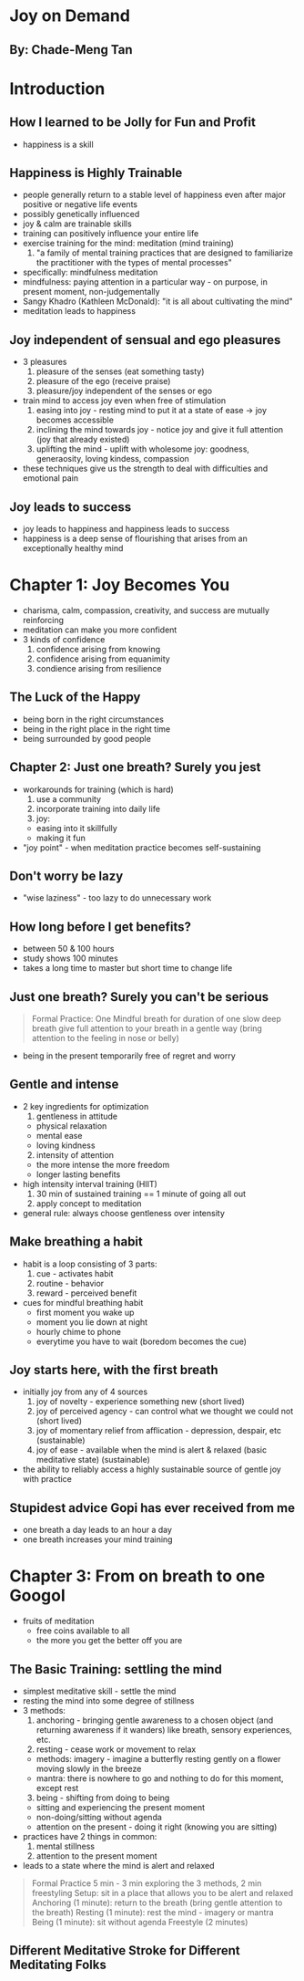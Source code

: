 # Joy on Demand
## By: Chade-Meng Tan

# Introduction
## How I learned to be Jolly for Fun and Profit
* happiness is a skill

## Happiness is Highly Trainable
* people generally return to a stable level of happiness even after major positive or negative life events
* possibly genetically influenced
* joy & calm are trainable skills
* training can positively influence your entire life
* exercise training for the mind: meditation (mind training)
  1. "a family of mental training practices that are designed to familiarize the practitioner with the types of mental processes"
* specifically: mindfulness meditation
* mindfulness: paying attention in a particular way - on purpose, in present moment, non-judgementally
* Sangy Khadro (Kathleen McDonald): "it is all about cultivating the mind"
* meditation leads to happiness

## Joy independent of sensual and ego pleasures
* 3 pleasures
  1. pleasure of the senses (eat something tasty)
  2. pleasure of the ego (receive praise)
  3. pleasure/joy independent of the senses or ego
* train mind to access joy even when free of stimulation
  1. easing into joy - resting mind to put it at a state of ease -> joy becomes accessible
  2. inclining the mind towards joy - notice joy and give it full attention (joy that already existed)
  3. uplifting the mind - uplift with wholesome joy: goodness, generaosity, loving kindess, compassion
* these techniques give us the strength to deal with difficulties and emotional pain

## Joy leads to success
* joy leads to happiness and happiness leads to success
* happiness is a deep sense of flourishing that arises from an exceptionally healthy mind

# Chapter 1: Joy Becomes You
* charisma, calm, compassion, creativity, and success are mutually reinforcing
* meditation can make you more confident
* 3 kinds of confidence
  1. confidence arising from knowing
  2. confidence arising from equanimity
  3. condience arising from resilience

## The Luck of the Happy
* being born in the right circumstances
* being in the right place in the right time
* being surrounded by good people

## Chapter 2: Just one breath? Surely you jest
* workarounds for training (which is hard)
  1. use a community
  2. incorporate training into daily life
  3. joy:
    * easing into it skillfully
    * making it fun
* "joy point" - when meditation practice becomes self-sustaining

## Don't worry be lazy
* "wise laziness" - too lazy to do unnecessary work

## How long before I get benefits?
* between 50 & 100 hours
* study shows 100 minutes
* takes a long time to master but short time to change life

## Just one breath? Surely you can't be serious
> Formal Practice:
> One Mindful breath
> for duration of one slow deep breath give full attention to your breath in a gentle way (bring attention to the feeling in nose or belly)
* being in the present temporarily free of regret and worry

## Gentle and intense
* 2 key ingredients for optimization
  1. gentleness in attitude
    * physical relaxation
    * mental ease
    * loving kindness
  2. intensity of attention
    * the more intense the more freedom
    * longer lasting benefits
* high intensity interval training (HIIT)
  1. 30 min of sustained training == 1 minute of going all out
  2. apply concept to meditation
* general rule: always choose gentleness over intensity

## Make breathing a habit
* habit is a loop consisting of 3 parts:
  1. cue - activates habit
  2. routine - behavior
  3. reward - perceived benefit
* cues for mindful breathing habit
  * first moment you wake up
  * moment you lie down at night
  * hourly chime to phone
  * everytime you have to wait (boredom becomes the cue)

## Joy starts here, with the first breath
* initially joy from any of 4 sources
  1. joy of novelty - experience something new (short lived)
  2. joy of perceived agency - can control what we thought we could not (short lived)
  3. joy of momentary relief from afflication - depression, despair, etc (sustainable)
  4. joy of ease - available when the mind is alert & relaxed (basic meditative state) (sustainable)
* the ability to reliably access a highly sustainable source of gentle joy with practice

## Stupidest advice Gopi has ever received from me
* one breath a day leads to an hour a day
* one breath increases your mind training

# Chapter 3: From on breath to one Googol
* fruits of meditation
  * free coins available to all
  * the more you get the better off you are

## The Basic Training: settling the mind
* simplest meditative skill - settle the mind
* resting the mind into some degree of stillness
* 3 methods:
  1. anchoring - bringing gentle awareness to a chosen object (and returning awareness if it wanders) like breath, sensory experiences, etc.
  2. resting - cease work or movement to relax
    * methods: imagery - imagine a butterfly resting gently on a flower moving slowly in the breeze
    * mantra: there is nowhere to go and nothing to do for this moment, except rest
  3. being - shifting from doing to being
    * sitting and experiencing the present moment
    * non-doing/sitting without agenda
    * attention on the present - doing it right (knowing you are sitting)
* practices have 2 things in common:
  1. mental stillness
  2. attention to the present moment
* leads to a state where the mind is alert and relaxed
> Formal Practice
> 5 min - 3 min exploring the 3 methods, 2 min freestyling
> Setup: sit in a place that allows you to be alert and relaxed
> Anchoring (1 minute):
> return to the breath (bring gentle attention to the breath)
> Resting (1 minute):
> rest the mind - imagery or mantra
> Being (1 minute):
> sit without agenda
> Freestyle (2 minutes)

## Different Meditative Stroke for Different Meditating Folks
